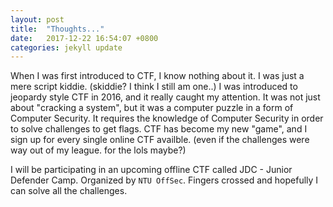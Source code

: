 ```yaml
---
layout: post
title:  "Thoughts..."
date:   2017-12-22 16:54:07 +0800
categories: jekyll update
---
```


When I was first introduced to CTF, I know nothing about it. I was just a mere script kiddie. (skiddie? I think I still am one..)
I was introduced to jeopardy style CTF in 2016, and it really caught my attention. It was not just about "cracking a system", but it was a computer puzzle in a form of Computer Security.
It requires the knowledge of Computer Security in order to solve challenges to get flags. CTF has become my new "game", and I sign up for every single online CTF availble. (even if the challenges were way out of my league. for the lols maybe?)

I will be participating in an upcoming offline CTF called JDC - Junior Defender Camp. Organized by `NTU OffSec`. Fingers crossed and hopefully I can solve all the challenges.

